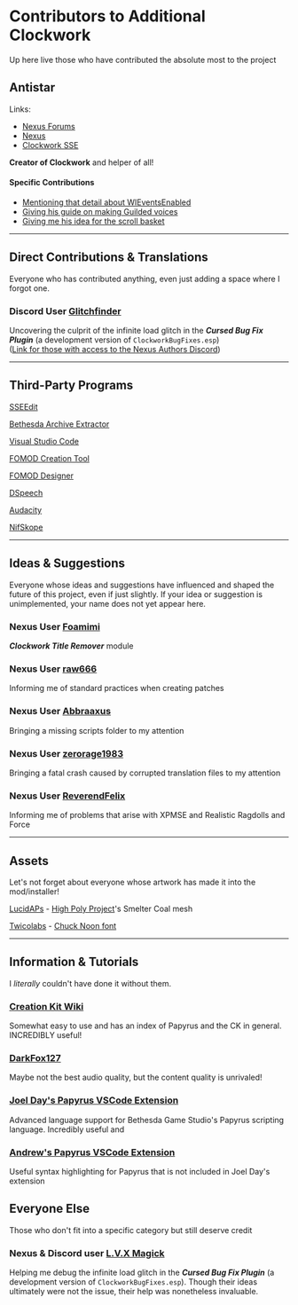 # Contributors to Additional Clockwork

Up here live those who have contributed the absolute most to the project

## Antistar

Links:

* [Nexus Forums](https://forums.nexusmods.com/index.php?/user/60908-antistar)
* [Nexus](https://www.nexusmods.com/users/60908)
* [Clockwork SSE](https://www.nexusmods.com/skyrimspecialedition/mods/4155)

**Creator of Clockwork** and helper of all!

#### Specific Contributions

* [Mentioning that detail about WIEventsEnabled](https://forums.nexusmods.com/index.php?/topic/5060895-clockwork-sse/page-154#:~:text=someone%20did%20mention,showing%20up.)
* [Giving his guide on making Guilded voices](https://forums.nexusmods.com/index.php?showtopic=5060895/#entry91927523)
* [Giving me his idea for the scroll basket](https://forums.nexusmods.com/index.php?/topic/5060895-clockwork-sse/page-170#:~:text=If%20I%20was%20to,%20scrolls%20in%20it)

-----

## Direct Contributions & Translations

Everyone who has contributed anything, even just adding a space where I forgot one.

### Discord User [Glitchfinder](https://www.nexusmods.com/users/3027732)

Uncovering the culprit of the infinite load glitch in the ***Cursed Bug Fix Plugin*** (a development version of `ClockworkBugFixes.esp`)<br>([Link for those with access to the Nexus Authors Discord](https://discord.com/channels/232168805038686208/232170049413185537/898724627998711840))

-----

## Third-Party Programs

[SSEEdit](https://www.nexusmods.com/skyrimspecialedition/mods/164)

[Bethesda Archive Extractor](https://www.nexusmods.com/fallout4/mods/78)

[Visual Studio Code](https://code.visualstudio.com)

[FOMOD Creation Tool](https://www.nexusmods.com/fallout4/mods/6821)

[FOMOD Designer](https://github.com/GandaG/fomod-designer)

[DSpeech](http://dimio.altervista.org/eng/#:~:text=DTASKMANAGER-,dspeech,-DSpeech)

[Audacity](https://audacityteam.org)

[NifSkope](https://github.com/niftools/nifskope)

-----

## Ideas & Suggestions

Everyone whose ideas and suggestions have influenced and shaped the future of this project, even if just slightly. If your idea or suggestion is unimplemented, your name does not yet appear here.

### Nexus User [Foamimi](https://forums.nexusmods.com/index.php?/user/42417205-foamimi)

***Clockwork Title Remover*** module

### Nexus User [raw666](https://forums.nexusmods.com/index.php?/user/1136756-raw666)

Informing me of standard practices when creating patches

### Nexus User [Abbraaxus](https://forums.nexusmods.com/index.php?/user/707602-abbraaxus)

Bringing a missing scripts folder to my attention

### Nexus User [zerorage1983](https://forums.nexusmods.com/index.php?/user/7727148-zerorage1983)

Bringing a fatal crash caused by corrupted translation files to my attention

### Nexus User [ReverendFelix](https://forums.nexusmods.com/index.php?/user/35558880-reverendfelix)

Informing me of problems that arise  with XPMSE and Realistic Ragdolls and Force

-----

## Assets

Let's not forget about everyone whose artwork has made it into the mod/installer!

[LucidAPs](https://www.nexusmods.com/users/3180451) - [High Poly Project](https://www.nexusmods.com/skyrimspecialedition/mods/12029)'s Smelter Coal mesh

[Twicolabs](https://twicolabs.com) - [Chuck Noon font](https://www.dafont.com/chuck-noon.font)

-----

## Information & Tutorials

I *literally* couldn't have done it without them.

### [Creation Kit Wiki](https://creationkit.com)

Somewhat easy to use and has an index of Papyrus and the CK in general. INCREDIBLY useful!

### [DarkFox127](https://youtube.com/Darkfox127)

Maybe not the best audio quality, but the content quality is unrivaled!

### [Joel Day's Papyrus VSCode Extension](https://marketplace.visualstudio.com/items?itemName=joelday.papyrus-lang-vscode)

Advanced language support for Bethesda Game Studio's Papyrus scripting language. Incredibly useful and 

### [Andrew's Papyrus VSCode Extension](https://marketplace.visualstudio.com/items?itemName=plankton020.papyrus)
Useful syntax highlighting for Papyrus that is not included in Joel Day's extension

## Everyone Else

Those who don't fit into a specific category but still deserve credit

### Nexus & Discord user [L.V.X Magick](https://www.nexusmods.com/users/7385511)
Helping me debug the infinite load glitch in the ***Cursed Bug Fix Plugin*** (a development version of `ClockworkBugFixes.esp`). Though their ideas ultimately were not the issue, their help was nonetheless invaluable.
